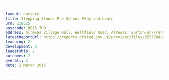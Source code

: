 ```yaml
---

layout: nursery
title: Stepping Stones Pre School Play and Learn
urn: 218625
postcode: DE13 7HB
address: Alrewas Village Hall, Wellfield Road, Alrewas, Burton-on-Trent, Staffordshire, DE13 7HB
latestReportUrl: https://reports.ofsted.gov.uk/provider/files/2553784/urn/218625.pdf
teaching: 2
development: 2
leadership: 2
outcomes: 2
overall: 2
date: 2 March 2016

---
```

